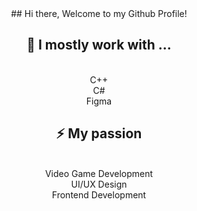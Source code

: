 <div align="center">
## Hi there, Welcome to my Github Profile!  
<h2>🌱 I mostly work with ... </h2> 
  <br>C++ 
  <br>C#
  <br> Figma
<h2>⚡ My passion  </h2> 
  <br>Video Game Development
  <br>UI/UX Design
  <br>Frontend Development
</div>
<!--
**kimbolls/kimbolls** is a ✨ _special_ ✨ repository because its `README.md` (this file) appears on your GitHub profile.

Here are some ideas to get you started:

- 🔭 I’m currently working on ...

- 👯 I’m looking to collaborate on ...
- 🤔 I’m looking for help with ...
- 💬 Ask me about ...
- 📫 How to reach me: ...
- 😄 Pronouns: ...
- ⚡ Fun fact: ...
-->
